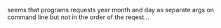 seems that programs requests year month and day as separate args on command line but not in the order of the reqest...

